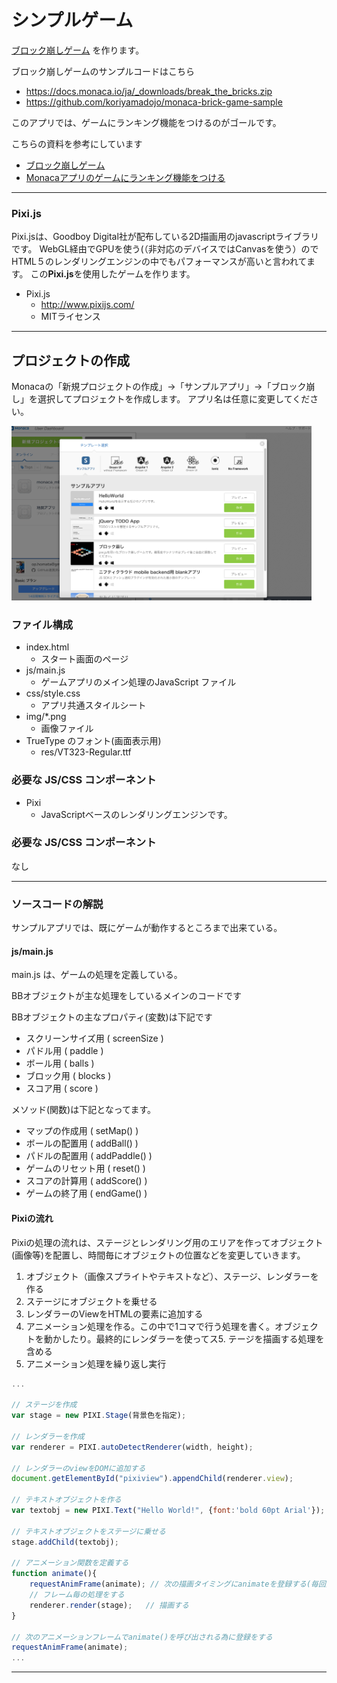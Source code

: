 # シンプルゲーム

[ブロック崩しゲーム](https://docs.monaca.io/ja/sampleapp/samples/break_the_bricks/)
を作ります。

ブロック崩しゲームのサンプルコードはこちら
- <https://docs.monaca.io/ja/_downloads/break_the_bricks.zip>
- <https://github.com/koriyamadojo/monaca-brick-game-sample>

このアプリでは、ゲームにランキング機能をつけるのがゴールです。

こちらの資料を参考にしています

- [ブロック崩しゲーム](https://docs.monaca.io/ja/sampleapp/samples/break_the_bricks/)
- [Monacaアプリのゲームにランキング機能をつける](http://mb.cloud.nifty.com/doc/current/tutorial/monaca_breakout.html#スコアランキングを表示する)

---

### Pixi.js

Pixi.jsは、Goodboy Digital社が配布している2D描画用のjavascriptライブラリです。
WebGL経由でGPUを使う(（非対応のデバイスではCanvasを使う）のでHTML５のレンダリングエンジンの中でもパフォーマンスが高いと言われてます。
この**Pixi.js**を使用したゲームを作ります。

* Pixi.js
  - <http://www.pixijs.com/>
  - MITライセンス
  
---

## プロジェクトの作成

Monacaの「新規プロジェクトの作成」→「サンプルアプリ」→「ブロック崩し」を選択してプロジェクトを作成します。
アプリ名は任意に変更してください。

<img width="480" src="./images/424/000.png">

### ファイル構成

* index.html
  - スタート画面のページ
* js/main.js
  - ゲームアプリのメイン処理のJavaScript ファイル
* css/style.css
  - アプリ共通スタイルシート
* img/*.png
  - 画像ファイル
* TrueType のフォント(画面表示用)
  - res/VT323-Regular.ttf

### 必要な JS/CSS コンポーネント

* Pixi
  - JavaScriptベースのレンダリングエンジンです。

### 必要な JS/CSS コンポーネント

なし

---

### ソースコードの解説

サンプルアプリでは、既にゲームが動作するところまで出来ている。

#### js/main.js

main.js は、ゲームの処理を定義している。

BBオブジェクトが主な処理をしているメインのコードです

BBオブジェクトの主なプロパティ(変数)は下記です

- スクリーンサイズ用 ( screenSize )
- パドル用 ( paddle )
- ボール用 ( balls )
- ブロック用 ( blocks )
- スコア用 ( score )

メソッド(関数)は下記となってます。
- マップの作成用 ( setMap() )
- ボールの配置用 ( addBall() )
- パドルの配置用 ( addPaddle() )
- ゲームのリセット用 ( reset() )
- スコアの計算用 ( addScore() )
- ゲームの終了用 ( endGame() )

#### Pixiの流れ

Pixiの処理の流れは、ステージとレンダリング用のエリアを作ってオブジェクト(画像等)を配置し、時間毎にオブジェクトの位置などを変更していきます。


1. オブジェクト（画像スプライトやテキストなど）、ステージ、レンダラーを作る
2. ステージにオブジェクトを乗せる
3. レンダラーのViewをHTMLの要素に追加する
4. アニメーション処理を作る。この中で1コマで行う処理を書く。オブジェクトを動かしたり。最終的にレンダラーを使ってス5. テージを描画する処理を含める
6. アニメーション処理を繰り返し実行

```javascript
...

// ステージを作成
var stage = new PIXI.Stage(背景色を指定);

// レンダラーを作成
var renderer = PIXI.autoDetectRenderer(width, height);

// レンダラーのviewをDOMに追加する
document.getElementById("pixiview").appendChild(renderer.view);

// テキストオブジェクトを作る
var textobj = new PIXI.Text("Hello World!", {font:'bold 60pt Arial'});

// テキストオブジェクトをステージに乗せる
stage.addChild(textobj);

// アニメーション関数を定義する
function animate(){
    requestAnimFrame(animate); // 次の描画タイミングにanimateを登録する(毎回登録する)
    // フレーム毎の処理をする
    renderer.render(stage);   // 描画する
}

// 次のアニメーションフレームでanimate()を呼び出される為に登録をする
requestAnimFrame(animate);
...
```
---
